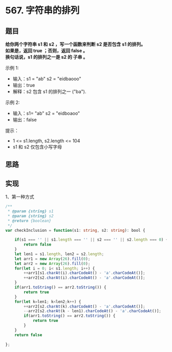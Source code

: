 # <OpenOutLink link='https://leetcode.cn/problems/longest-common-prefix/' type='warning'>567. 字符串的排列</OpenOutLink>

## 题目
**给你两个字符串 s1 和 s2 ，写一个函数来判断 s2 是否包含 s1 的排列。**  
**如果是，返回 true ；否则，返回 false 。**  
**换句话说，s1 的排列之一是 s2 的 子串 。**  


示例 1:
- 输入：s1 = "ab" s2 = "eidbaooo"
- 输出：true
- 解释：s2 包含 s1 的排列之一 ("ba").

示例 2:
- 输入：s1= "ab" s2 = "eidboaoo"
- 输出：false

提示：

- 1 <= s1.length, s2.length <= 104
- s1 和 s2 仅包含小写字母


## 思路

## 实现
1、第一种方式
```ts
/**
 * @param {string} s1
 * @param {string} s2
 * @return {boolean}
 */
var checkInclusion = function(s1: string, s2: string): bool {
    
    if(s1 === '' || s1.length === '' || s2 === '' || s2.length === 0) {
        return false
    }
    let len1 = s1.length, len2 = s2.length;
    let arr1 = new Array(26).fill(0);
    let arr2 = new Array(26).fill(0);
    for(let i = 0; i< s1.length; i++) {
        ++arr1[s1.charAt(i).charCodeAt() - 'a'.charCodeAt()];
        ++arr2[s2.charAt(i).charCodeAt() - 'a'.charCodeAt()];
    }
    if(arr1.toString() == arr2.toString()) {
        return true
    }
    for(let k=len1; k<len2;k++) {
        ++arr2[s2.charAt(k).charCodeAt() - 'a'.charCodeAt()];
        --arr2[s2.charAt(k - len1).charCodeAt() - 'a'.charCodeAt()];
        if(arr1.toString() == arr2.toString()) {
            return true
        }
    }
    return false
    
};
```
